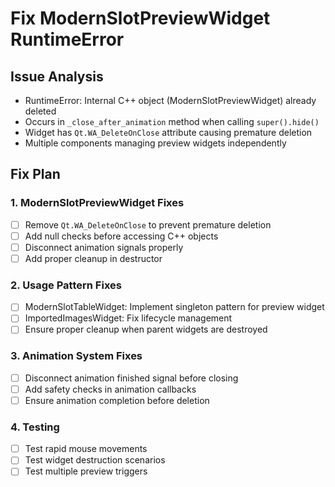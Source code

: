 # Fix ModernSlotPreviewWidget RuntimeError

## Issue Analysis
- RuntimeError: Internal C++ object (ModernSlotPreviewWidget) already deleted
- Occurs in `_close_after_animation` method when calling `super().hide()`
- Widget has `Qt.WA_DeleteOnClose` attribute causing premature deletion
- Multiple components managing preview widgets independently

## Fix Plan

### 1. ModernSlotPreviewWidget Fixes
- [ ] Remove `Qt.WA_DeleteOnClose` to prevent premature deletion
- [ ] Add null checks before accessing C++ objects
- [ ] Disconnect animation signals properly
- [ ] Add proper cleanup in destructor

### 2. Usage Pattern Fixes
- [ ] ModernSlotTableWidget: Implement singleton pattern for preview widget
- [ ] ImportedImagesWidget: Fix lifecycle management
- [ ] Ensure proper cleanup when parent widgets are destroyed

### 3. Animation System Fixes
- [ ] Disconnect animation finished signal before closing
- [ ] Add safety checks in animation callbacks
- [ ] Ensure animation completion before deletion

### 4. Testing
- [ ] Test rapid mouse movements
- [ ] Test widget destruction scenarios
- [ ] Test multiple preview triggers
